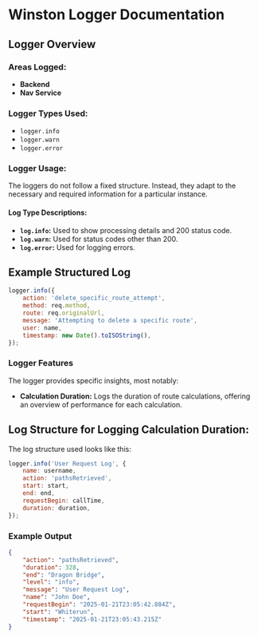 # Winston Logger Documentation

## Logger Overview

### Areas Logged:
- **Backend**
- **Nav Service**

### Logger Types Used:
- `logger.info`
- `logger.warn`
- `logger.error`

### Logger Usage:
The loggers do not follow a fixed structure. Instead, they adapt to the necessary and required information for a particular instance.

#### Log Type Descriptions:
- **`log.info`:** Used to show processing details and 200 status code.
- **`log.warn`:** Used for status codes other than 200.
- **`log.error`:** Used for logging errors.

## Example Structured Log
```javascript
logger.info({
    action: 'delete_specific_route_attempt',
    method: req.method,
    route: req.originalUrl,
    message: 'Attempting to delete a specific route',
    user: name,
    timestamp: new Date().toISOString(),
});
```

### Logger Features
The logger provides specific insights, most notably:
- **Calculation Duration:** Logs the duration of route calculations, offering an overview of performance for each calculation.

## Log Structure for Logging Calculation Duration:
The log structure used looks like this:
```javascript
logger.info('User Request Log', {
    name: username,
    action: 'pathsRetrieved',
    start: start,
    end: end,
    requestBegin: callTime,
    duration: duration,
});
```

### Example Output
```json
{
    "action": "pathsRetrieved",
    "duration": 328,
    "end": "Dragon Bridge",
    "level": "info",
    "message": "User Request Log",
    "name": "John Doe",
    "requestBegin": "2025-01-21T23:05:42.884Z",
    "start": "Whiterun",
    "timestamp": "2025-01-21T23:05:43.215Z"
}
```
